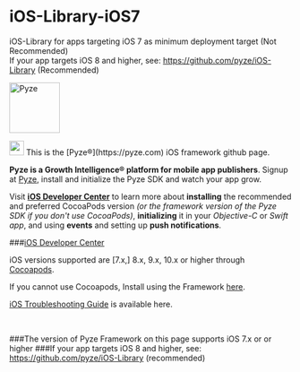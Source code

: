 # iOS-Library-iOS7
iOS-Library for apps targeting iOS 7 as minimum deployment target (Not Recommended)  
If your app targets iOS 8 and higher, see: https://github.com/pyze/iOS-Library (Recommended)

<a href="https://pyze.com" target="_Pyze"><img src="https://pyze.com/images/pyze-horizontal-color-RGB.svg" height="90" alt="Pyze"/></a>

<img src="https://pyze.com/images/apple.svg" height="26" />
This is the [Pyze&reg;](https://pyze.com) iOS framework github page.  

**Pyze is a Growth Intelligence&reg; platform for mobile app publishers**. 
Signup at  [Pyze](https://pyze.com), install and initialize the Pyze SDK and watch your app grow.  

Visit **<a href="https://iOS.pyze.com/">iOS Developer Center</a>** to learn more about **installing** the recommended and preferred CocoaPods version *(or the framework version of the Pyze SDK if you don't use CocoaPods)*, **initializing** it in your *Objective-C* or *Swift app*, and using **events** and setting up **push notifications**. 

###<a href="https://iOS.pyze.com">iOS Developer Center</a>

iOS versions supported are [7.x,] 8.x, 9.x, 10.x or higher through <a href="https://pyze.com/iOS-Install-Cocoapods.html">Cocoapods</a>. 

If you cannot use Cocoapods, Install using the Framework <a href="https://pyze.com/iOS-Install-Framework.html">here</a>.  

<a href="https://github.com/pyze/iOS-Library/wiki/iOS-Troubleshooting-Guide">iOS Troubleshooting Guide</a> is available here.

<br>

###The version of Pyze Framework on this page supports iOS 7.x or or higher
###If your app targets iOS 8 and higher, see: https://github.com/pyze/iOS-Library (recommended)

